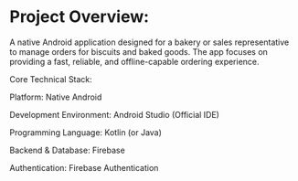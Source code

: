 # Project Overview: 
A native Android application designed for a bakery or sales representative to manage orders for biscuits and baked goods. The app focuses on providing a fast, reliable, and offline-capable ordering experience.

Core Technical Stack:

Platform: Native Android

Development Environment: Android Studio (Official IDE)

Programming Language: Kotlin (or Java)

Backend & Database: Firebase

Authentication: Firebase Authentication
